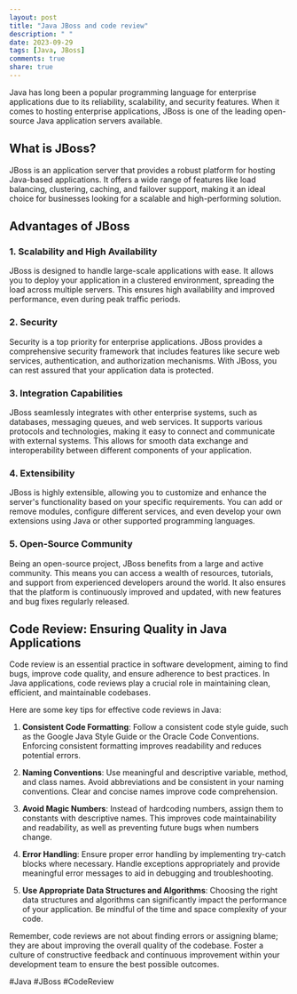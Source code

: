 ```yaml
---
layout: post
title: "Java JBoss and code review"
description: " "
date: 2023-09-29
tags: [Java, JBoss]
comments: true
share: true
---
```


Java has long been a popular programming language for enterprise applications due to its reliability, scalability, and security features. When it comes to hosting enterprise applications, JBoss is one of the leading open-source Java application servers available.

## What is JBoss?

JBoss is an application server that provides a robust platform for hosting Java-based applications. It offers a wide range of features like load balancing, clustering, caching, and failover support, making it an ideal choice for businesses looking for a scalable and high-performing solution.

## Advantages of JBoss

### 1. Scalability and High Availability

JBoss is designed to handle large-scale applications with ease. It allows you to deploy your application in a clustered environment, spreading the load across multiple servers. This ensures high availability and improved performance, even during peak traffic periods.

### 2. Security

Security is a top priority for enterprise applications. JBoss provides a comprehensive security framework that includes features like secure web services, authentication, and authorization mechanisms. With JBoss, you can rest assured that your application data is protected.

### 3. Integration Capabilities

JBoss seamlessly integrates with other enterprise systems, such as databases, messaging queues, and web services. It supports various protocols and technologies, making it easy to connect and communicate with external systems. This allows for smooth data exchange and interoperability between different components of your application.

### 4. Extensibility

JBoss is highly extensible, allowing you to customize and enhance the server's functionality based on your specific requirements. You can add or remove modules, configure different services, and even develop your own extensions using Java or other supported programming languages.

### 5. Open-Source Community

Being an open-source project, JBoss benefits from a large and active community. This means you can access a wealth of resources, tutorials, and support from experienced developers around the world. It also ensures that the platform is continuously improved and updated, with new features and bug fixes regularly released.

## Code Review: Ensuring Quality in Java Applications

Code review is an essential practice in software development, aiming to find bugs, improve code quality, and ensure adherence to best practices. In Java applications, code reviews play a crucial role in maintaining clean, efficient, and maintainable codebases.

Here are some key tips for effective code reviews in Java:

1. **Consistent Code Formatting**: Follow a consistent code style guide, such as the Google Java Style Guide or the Oracle Code Conventions. Enforcing consistent formatting improves readability and reduces potential errors.

2. **Naming Conventions**: Use meaningful and descriptive variable, method, and class names. Avoid abbreviations and be consistent in your naming conventions. Clear and concise names improve code comprehension.

3. **Avoid Magic Numbers**: Instead of hardcoding numbers, assign them to constants with descriptive names. This improves code maintainability and readability, as well as preventing future bugs when numbers change.

4. **Error Handling**: Ensure proper error handling by implementing try-catch blocks where necessary. Handle exceptions appropriately and provide meaningful error messages to aid in debugging and troubleshooting.

5. **Use Appropriate Data Structures and Algorithms**: Choosing the right data structures and algorithms can significantly impact the performance of your application. Be mindful of the time and space complexity of your code.

Remember, code reviews are not about finding errors or assigning blame; they are about improving the overall quality of the codebase. Foster a culture of constructive feedback and continuous improvement within your development team to ensure the best possible outcomes.

#Java #JBoss #CodeReview